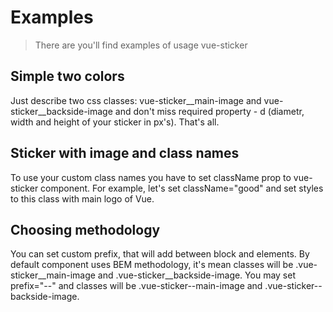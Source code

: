 # Examples

> There are you'll find examples of usage vue-sticker

## Simple two colors

Just describe two css classes: vue-sticker__main-image and vue-sticker__backside-image and don't miss required property - d (diametr, width and height of your sticker in px's). That's all.

<vuep template="#simpledemo"></vuep>
<script v-pre type="text/x-template" id="simpledemo">
<style>
.vue-sticker__main-image {
  background-color: red;
}

.vue-sticker__backside-image {
  background-color: orange
}
</style>

<template>
  <vue-sticker :d="200"></vue-sticker>
</template>

<script>
  Vue.use(VueSticker)
</script>
</script>

## Sticker with image and class names

To use your custom class names you have to set className prop to vue-sticker component. For example, let's set className="good" and set styles to this class with main logo of Vue.

<vuep template="#withimage"></vuep>
<script v-pre type="text/x-template" id="withimage">
<style>
.good__main-image,
.good__backside-image {
  background-color: rgba(0, 0, 0, .05);
  background-image: url(https://vuejs.org/images/logo.png);
  background-repeat: no-repeat;
  background-size: contain;
  background-origin: center;
}

.good__backside-image {
  opacity: .7
}
</style>

<template>
  <vue-sticker :d="200" class-name="good"></vue-sticker>
</template>

<script>
  Vue.use(VueSticker)
</script>
</script>

## Choosing methodology

You can set custom prefix, that will add between block and elements. By default component uses BEM methodology, it's mean classes will be .vue-sticker__main-image and .vue-sticker__backside-image. You may set prefix="--" and classes will be .vue-sticker--main-image and .vue-sticker--backside-image.

<vuep template="#prefix"></vuep>
<script v-pre type="text/x-template" id="prefix">
<style>
.good--main-image,
.good--backside-image {
  background-color: rgba(0, 0, 0, .05);
  background-image: url(https://vuejs.org/images/logo.png);
  background-repeat: no-repeat;
  background-size: contain;
  background-origin: center;
}

.good--backside-image {
  opacity: .7
}
</style>

<template>
  <vue-sticker :d="200" class-name="good" prefix="--"></vue-sticker>
</template>

<script>
  Vue.use(VueSticker)
</script>
</script>
